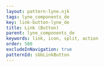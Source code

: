 ```yaml
---
layout: pattern-lyne.njk
tags: lyne_components_de
key: link-button-lyne_de
title: Link (Button)
parent: lyne_components_de
keywords: link, icon, split, action
order: 580
excludeInNavigation: true
patternId: sbbLinkButton
---
```

